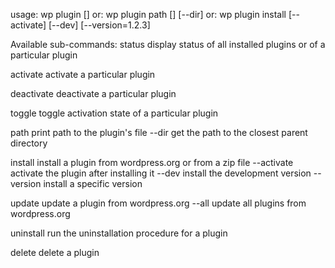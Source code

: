 usage: wp plugin <sub-command> [<plugin-name>]
   or: wp plugin path [<plugin-name>] [--dir]
   or: wp plugin install <plugin-name> [--activate] [--dev] [--version=1.2.3]

Available sub-commands:
   status       display status of all installed plugins or of a particular plugin

   activate     activate a particular plugin

   deactivate   deactivate a particular plugin

   toggle       toggle activation state of a particular plugin

   path         print path to the plugin's file
      --dir        get the path to the closest parent directory

   install      install a plugin from wordpress.org or from a zip file
      --activate   activate the plugin after installing it
      --dev        install the development version
      --version    install a specific version

   update       update a plugin from wordpress.org
      --all        update all plugins from wordpress.org

   uninstall    run the uninstallation procedure for a plugin

   delete       delete a plugin
